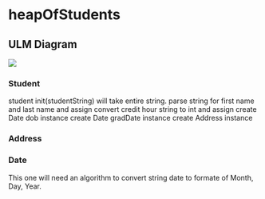 # heapOfStudents

## ULM Diagram
[![](https://mermaid.ink/img/pako:eNp1U8FSwyAU_JUMXmpNfyDjxZmOelAvvTm5YN5rykwDGXg4xpp_FxJqqFAuhF2yj90HJ9YoQFax5siN2Qreat7VsnBjRxZQUnH_s9kUDwAajckwW05Yy5mYRM57TzPmx01hSAvZ-gmRMkQjaMjun9QT_Fv0C3pXfCoB57Kr24QRUtBqLl1OlcpZuPQ66fbelaBI7exujE162zmH4PDd9BmTTrDolKTDfxD48B8akOvkTL7cNWdLySte4p_Hy16FVuZ7NVGpmcDvhTb0xrtcf5x2QvlTrAtQHymIXz02hPCkOcRsaML68votUTUaQdCzstrEzoOpy7w2WTS-H5HdK0FmJQxBVQXfLdKLs_7oo4kS9xMrWYe64wLca5vyrhkd0GXEKvcJuOf2SDWr5ei2cktqN8iGVaQtlkwr2x5YtedH41a29z0Pr_UP7bl8V2pZ-2yUfg3v20_jL8DhLek?type=png)](https://mermaid.live/edit#pako:eNp1U8FSwyAU_JUMXmpNfyDjxZmOelAvvTm5YN5rykwDGXg4xpp_FxJqqFAuhF2yj90HJ9YoQFax5siN2Qreat7VsnBjRxZQUnH_s9kUDwAajckwW05Yy5mYRM57TzPmx01hSAvZ-gmRMkQjaMjun9QT_Fv0C3pXfCoB57Kr24QRUtBqLl1OlcpZuPQ66fbelaBI7exujE162zmH4PDd9BmTTrDolKTDfxD48B8akOvkTL7cNWdLySte4p_Hy16FVuZ7NVGpmcDvhTb0xrtcf5x2QvlTrAtQHymIXz02hPCkOcRsaML68votUTUaQdCzstrEzoOpy7w2WTS-H5HdK0FmJQxBVQXfLdKLs_7oo4kS9xMrWYe64wLca5vyrhkd0GXEKvcJuOf2SDWr5ei2cktqN8iGVaQtlkwr2x5YtedH41a29z0Pr_UP7bl8V2pZ-2yUfg3v20_jL8DhLek)

### Student
student init(studentString) will take entire string.
parse string for first name and last name and assign
convert credit hour string to int and assign
create Date dob instance
create Date gradDate instance
create Address instance

### Address

### Date

This one will need an algorithm to convert string date to formate of Month, Day, Year.
